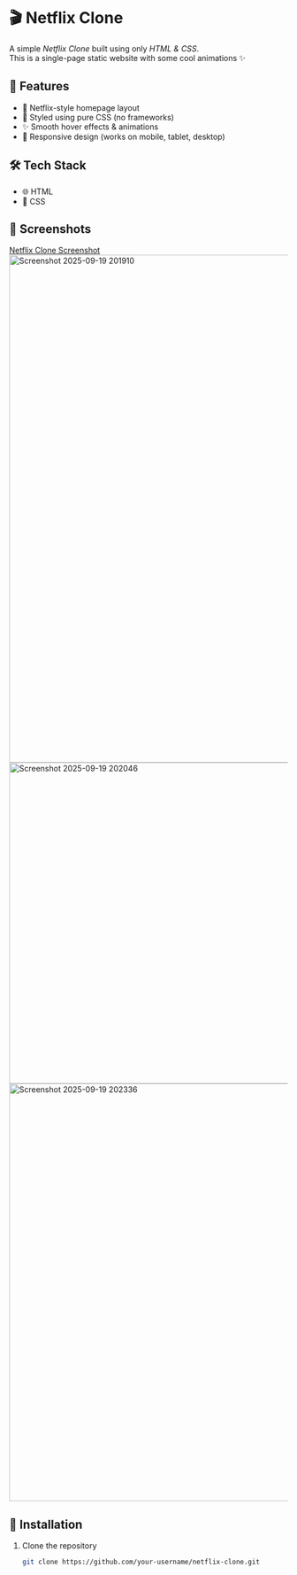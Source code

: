 # 🎬 Netflix Clone  

A simple *Netflix Clone* built using only *HTML & CSS*.  
This is a single-page static website with some cool animations ✨  

## 📌 Features  
- 🎥 Netflix-style homepage layout  
- 🎨 Styled using pure CSS (no frameworks)  
- ✨ Smooth hover effects & animations  
- 📱 Responsive design (works on mobile, tablet, desktop)  

## 🛠 Tech Stack  
- 🌐 HTML  
- 🎨 CSS  


## 📸 Screenshots  
[Netflix Clone Screenshot](#)  
<img width="1895" height="917" alt="Screenshot 2025-09-19 201910" src="https://github.com/user-attachments/assets/c9d19495-c968-402a-94e0-af450468b697" />
<img width="1882" height="580" alt="Screenshot 2025-09-19 202046" src="https://github.com/user-attachments/assets/320e36c5-0de7-40da-941f-a67905725da4" />
<img width="1895" height="754" alt="Screenshot 2025-09-19 202336" src="https://github.com/user-attachments/assets/7ed49e38-b864-4a7c-bb2b-140c4da495bc" />


  

## 📂 Installation  
1. Clone the repository  
   ```bash
   git clone https://github.com/your-username/netflix-clone.git
